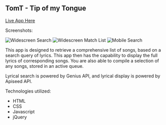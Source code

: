 **TomT - Tip of my Tongue**
------------

[Live App Here](https://esosaoviasu.github.io/tomt-hack-capstone/)

Screenshots:

![Widescreen Search](https://i.ibb.co/rHzLdtS/Desktop-Tom-TSearch.png)
![Widescreen Match List](https://i.ibb.co/fN9rKsw/Desktop-Tom-TMatches.png)
![Mobile Search](https://i.ibb.co/my6g5FS/Mobile-Tom-TSearch.png)


This app is designed to retrieve a comprehensive list of songs, based on a search query of lyrics.  This app then has the capability to display the full lyrics of corresponding songs.  You are also able to compile a selection of any songs, stored in an active queue.

Lyrical search is powered by Genius API, and lyrical display is powered by Apiseed API.


Technologies utilized:
* HTML
* CSS
* Javascript
* jQuery

